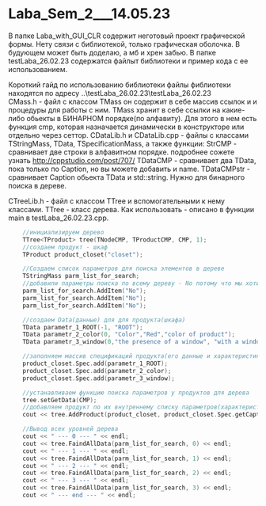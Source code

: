 # Laba_Sem_2___14.05.23

В папке Laba_with_GUI_CLR содержит неготовый проект графической формы. Нету связи с библиотекой, только графическая оболочка. В будующем может быть доделаю, а мб и хрен забью.
В папке testLaba_26.02.23 содержатся файлыт  библиотеки и пример кода с ее использованием.

Короткий гайд по использованию библиотеки
файлы фиблиотеки находятся по адресу \..\testLaba_26.02.23\testLaba_26.02.23\
CMass.h - файл с классом TMass он содержит в себе массив ссылок и и процедуры для работы с ним.
  TMass хранит в себе ссылки на какие-либо обьекты в БИНАРНОМ порядке(по алфавиту). Для этого в нем есть функция cmp, которая назначается динамически в конструкторе или отдельно через сеттор.
CDataLib.h и CDataLib.cpp - файлы с классами TStringMass, TData, TSpecificationMass,  а также функции:
StrCMP - сравнивает две строки в алфавитном порядке. подробнее сожете узнать http://cppstudio.com/post/707/
TDataCMP - сравнивает два TData, пока только по Caption, но вы можете добавить и name.
TDataCMPstr - сравнивает Caption обьекта TData и std::string. Нужно для бинарного поиска в дереве.

CTreeLib.h - файл с классом TTree и вспомогательными к нему классами.
TTree - класс дерева. Как использовать - описано в функции main в testLaba_26.02.23.cpp.

```c
    //инициализируем дерево
    TTree<TProduct> tree(TNodeCMP, TProductCMP, CMP, 1);
    //создаем продукт - шкаф
    TProduct product_closet("closet");

    //Создаем список параметров для поиска элементов в дереве
    TStringMass parm_list_for_search;
    //добавили параметры поиска по всему дереву - No потому что мы хотим искать все записи в дереве на каждом уровне
    parm_list_for_search.AddItem("No");
    parm_list_for_search.AddItem("No");
    parm_list_for_search.AddItem("No");

    //создаем Data(данные) для для продукта(шкафа)
    TData parametr_1_ROOT(-1, "ROOT");
    TData parametr_2_color(0, "Color","Red","color of product");
    TData parametr_3_window(0,"the presence of a window", "with a window","parameter that determines the presence of a window in the cabinet");

    //заполняем массив спецификаций продукта(его данные и характеристики)
    product_closet.Spec.add(parametr_1_ROOT);
    product_closet.Spec.add(parametr_2_color);
    product_closet.Spec.add(parametr_3_window);

    //устанавливаем функцию поиска параметров у продуктов для дерева
    tree.setGetData(CMP);
    //добавляем продукт по их внутреннему списку параметров(характеристик продкта)
    cout << tree.AddProduct(product_closet, product_closet.Spec.getCaptionMass(), 2) << endl;

    //Вывод всех уровней дерева
    cout << " --- 0 --- " << endl;
    cout << tree.FaindAllData(parm_list_for_search, 0) << endl;
    cout << " --- 1 --- " << endl;
    cout << tree.FaindAllData(parm_list_for_search, 1) << endl;
    cout << " --- 2 --- " << endl;
    cout << tree.FaindAllData(parm_list_for_search, 2) << endl;
    cout << " --- 3 --- " << endl;
    cout << tree.FaindAllData(parm_list_for_search, 3) << endl;
    cout << " --- end --- " << endl;
```